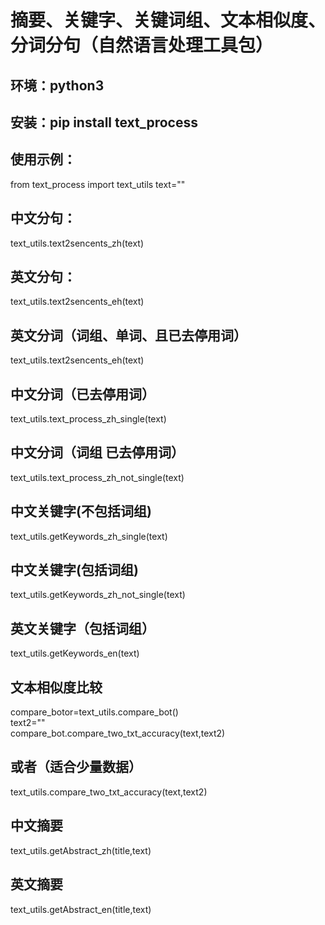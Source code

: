 # 摘要、关键字、关键词组、文本相似度、分词分句（自然语言处理工具包）
## 环境：python3
## 安装：pip install text_process
## 使用示例：

from text_process import text_utils
text=""
## 中文分句：
text_utils.text2sencents_zh(text)
## 英文分句：
text_utils.text2sencents_eh(text)
## 英文分词（词组、单词、且已去停用词）
text_utils.text2sencents_eh(text)
## 中文分词（已去停用词）
text_utils.text_process_zh_single(text)
## 中文分词（词组 已去停用词）
text_utils.text_process_zh_not_single(text)
## 中文关键字(不包括词组)
text_utils.getKeywords_zh_single(text)
## 中文关键字(包括词组)
text_utils.getKeywords_zh_not_single(text)
## 英文关键字（包括词组）
text_utils.getKeywords_en(text)
## 文本相似度比较
compare_botor=text_utils.compare_bot()  
text2=""  
compare_bot.compare_two_txt_accuracy(text,text2)
## 或者（适合少量数据）
text_utils.compare_two_txt_accuracy(text,text2)
## 中文摘要
text_utils.getAbstract_zh(title,text)
## 英文摘要
text_utils.getAbstract_en(title,text)
